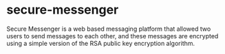 # secure-messenger
Secure Messenger is a web based messaging platform that allowed two users to send messages to each other, and these messages are encrypted using a simple version of the RSA public key encryption algorithm.
